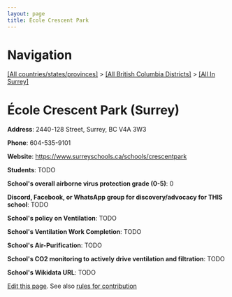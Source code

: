 ```yaml
---
layout: page
title: École Crescent Park
---
```

# Navigation

[[All countries/states/provinces]](../../..) > [[All British Columbia Districts]](../..) > [[All In Surrey]](..)

# École Crescent Park (Surrey)

**Address**: 2440-128 Street, Surrey, BC V4A 3W3

**Phone**: 604-535-9101

**Website**: <https://www.surreyschools.ca/schools/crescentpark>

**Students**: TODO

**School's overall airborne virus protection grade (0-5)**: 0

**Discord, Facebook, or WhatsApp group for discovery/advocacy for THIS school**: TODO

**School's policy on Ventilation**: TODO

**School's Ventilation Work Completion**: TODO

**School's Air-Purification**: TODO

**School's CO2 monitoring to actively drive ventilation and filtration**: TODO

**School's Wikidata URL**: TODO


[Edit this page](https://github.com/ventilate-schools/BC/edit/main/./Surrey/École_Crescent_Park.md). See also [rules for contribution](../../../contribution-rules/)